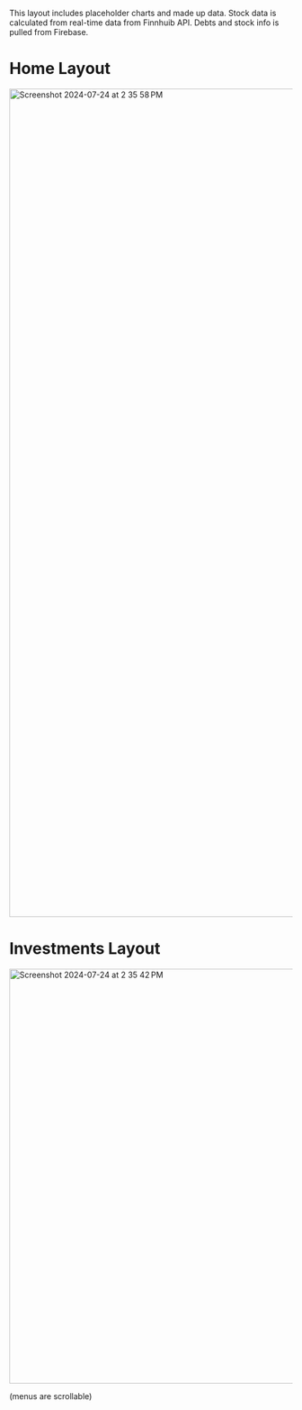 This layout includes placeholder charts and made up data. Stock data is calculated from real-time data from 
Finnhuib API. Debts and stock info is pulled from Firebase.

# Home Layout
<img width="1470" alt="Screenshot 2024-07-24 at 2 35 58 PM" src="https://github.com/user-attachments/assets/f1d15174-f88a-471a-8f78-775a5fbb4a49">

# Investments Layout
<img width="736" alt="Screenshot 2024-07-24 at 2 35 42 PM" src="https://github.com/user-attachments/assets/1cd50bbd-b82f-4df6-a018-633449ede64f">

(menus are scrollable)
